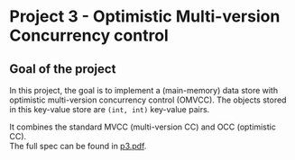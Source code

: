 # Project 3 - Optimistic Multi-version Concurrency control

## Goal of the project
In this project, the goal is to implement a (main-memory) data store with optimistic multi-version
concurrency control (OMVCC). The objects stored in this key-value store are `(int, int)` key-value pairs.<br>

It combines the standard MVCC (multi-version CC) and OCC (optimistic CC).<br>
The full spec can be found in [p3.pdf](p3.pdf).
